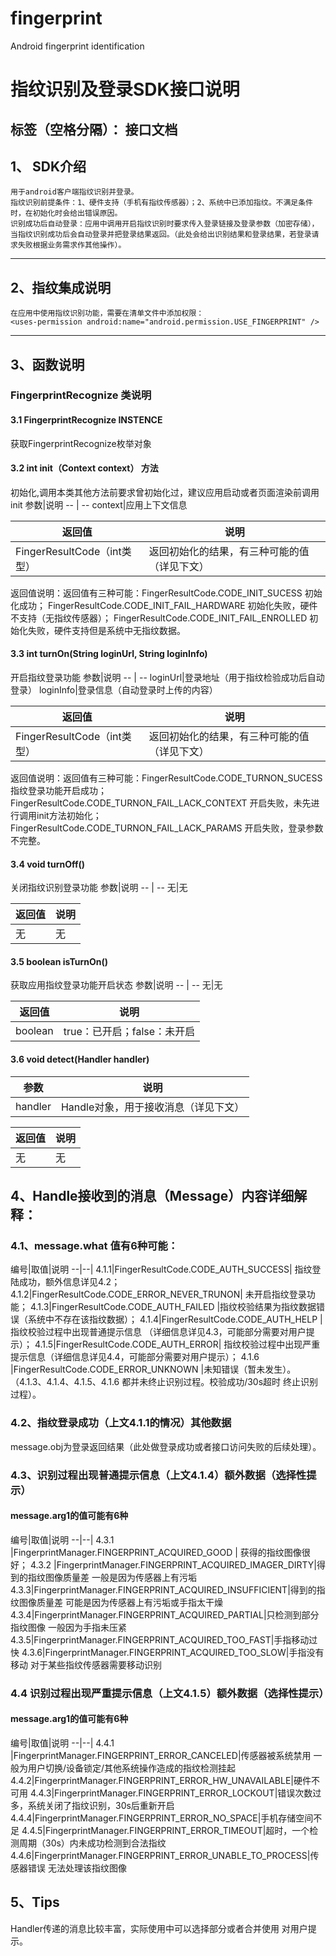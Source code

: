 # fingerprint
Android fingerprint identification

# 指纹识别及登录SDK接口说明
标签（空格分隔）： 接口文档
----
## 1、 SDK介绍
    用于android客户端指纹识别并登录。
    指纹识别前提条件：1、硬件支持（手机有指纹传感器）；2、系统中已添加指纹。不满足条件时，在初始化时会给出错误原因。
    识别成功后自动登录：应用中调用开启指纹识别时要求传入登录链接及登录参数（加密存储），当指纹识别成功后会自动登录并把登录结果返回。（此处会给出识别结果和登录结果，若登录请求失败根据业务需求作其他操作）。

----
## 2、指纹集成说明
    在应用中使用指纹识别功能，需要在清单文件中添加权限：
    <uses-permission android:name="android.permission.USE_FINGERPRINT" />

-----
## 3、函数说明
### FingerprintRecognize 类说明
#### 3.1 FingerprintRecognize INSTENCE
获取FingerprintRecognize枚举对象
#### 3.2 int init（Context context） 方法
初始化,调用本类其他方法前要求曾初始化过，建议应用启动或者页面渲染前调用init
参数|说明
-- | --
context|应用上下文信息

返回值|说明
-- | --
FingerResultCode（int类型） | 返回初始化的结果，有三种可能的值（详见下文）
返回值说明：返回值有三种可能：FingerResultCode.CODE_INIT_SUCESS  初始化成功；   FingerResultCode.CODE_INIT_FAIL_HARDWARE 初始化失败，硬件不支持（无指纹传感器）；  FingerResultCode.CODE_INIT_FAIL_ENROLLED 初始化失败，硬件支持但是系统中无指纹数据。

#### 3.3 int turnOn(String loginUrl, String loginInfo)
开启指纹登录功能
参数|说明
-- | --
loginUrl|登录地址（用于指纹检验成功后自动登录）
loginInfo|登录信息（自动登录时上传的内容）

返回值|说明
-- | --
FingerResultCode（int类型） | 返回初始化的结果，有三种可能的值（详见下文）
返回值说明：返回值有三种可能：FingerResultCode.CODE_TURNON_SUCESS  指纹登录功能开启成功；   FingerResultCode.CODE_TURNON_FAIL_LACK_CONTEXT 开启失败，未先进行调用init方法初始化；
FingerResultCode.CODE_TURNON_FAIL_LACK_PARAMS 开启失败，登录参数不完整。

#### 3.4 void turnOff()
关闭指纹识别登录功能
参数|说明
-- | --
无|无

返回值|说明
-- | --
无 | 无

#### 3.5 boolean isTurnOn()
获取应用指纹登录功能开启状态
参数|说明
-- | --
无|无

返回值|说明
-- | --
boolean | true：已开启；false：未开启
#### 3.6 void detect(Handler handler)

参数|说明
-- | --
handler|Handle对象，用于接收消息（详见下文）

返回值|说明
-- | --
无 | 无


## 4、Handle接收到的消息（Message）内容详细解释：
### 4.1、message.what 值有6种可能：
编号|取值|说明
--|--|
4.1.1|FingerResultCode.CODE_AUTH_SUCCESS|   指纹登陆成功，额外信息详见4.2；
4.1.2|FingerResultCode.CODE_ERROR_NEVER_TRUNON| 未开启指纹登录功能；
4.1.3|FingerResultCode.CODE_AUTH_FAILED |指纹校验结果为指纹数据错误（系统中不存在该指纹数据）；
4.1.4|FingerResultCode.CODE_AUTH_HELP |指纹校验过程中出现普通提示信息 （详细信息详见4.3，可能部分需要对用户提示）；
4.1.5|FingerResultCode.CODE_AUTH_ERROR| 指纹校验过程中出现严重提示信息（详细信息详见4.4，可能部分需要对用户提示）；
4.1.6 |FingerResultCode.CODE_ERROR_UNKNOWN |未知错误（暂未发生）。
（4.1.3、4.1.4、4.1.5、4.1.6 都并未终止识别过程。校验成功/30s超时 终止识别过程）。
### 4.2、指纹登录成功（上文4.1.1的情况）其他数据
message.obj为登录返回结果（此处做登录成功或者接口访问失败的后续处理）。
### 4.3、识别过程出现普通提示信息（上文4.1.4）额外数据（选择性提示）
#### message.arg1的值可能有6种
编号|取值|说明
--|--|
4.3.1   |FingerprintManager.FINGERPRINT_ACQUIRED_GOOD  |  获得的指纹图像很好；
4.3.2   |FingerprintManager.FINGERPRINT_ACQUIRED_IMAGER_DIRTY|得到的指纹图像质量差 一般是因为传感器上有污垢
4.3.3|FingerprintManager.FINGERPRINT_ACQUIRED_INSUFFICIENT|得到的指纹图像质量差 可能是因为传感器上有污垢或手指太干燥
4.3.4|FingerprintManager.FINGERPRINT_ACQUIRED_PARTIAL|只检测到部分指纹图像 一般因为手指未压紧
4.3.5|FingerprintManager.FINGERPRINT_ACQUIRED_TOO_FAST|手指移动过快
4.3.6|FingerprintManager.FINGERPRINT_ACQUIRED_TOO_SLOW|手指没有移动  对于某些指纹传感器需要移动识别
### 4.4 识别过程出现严重提示信息（上文4.1.5）额外数据（选择性提示）
#### message.arg1的值可能有6种
编号|取值|说明
--|--|
4.4.1 |FingerprintManager.FINGERPRINT_ERROR_CANCELED|传感器被系统禁用 一般为用户切换/设备锁定/其他系统操作造成的指纹检测挂起
4.4.2|FingerprintManager.FINGERPRINT_ERROR_HW_UNAVAILABLE|硬件不可用
4.4.3|FingerprintManager.FINGERPRINT_ERROR_LOCKOUT|错误次数过多，系统关闭了指纹识别，30s后重新开启
4.4.4|FingerprintManager.FINGERPRINT_ERROR_NO_SPACE|手机存储空间不足
4.4.5|FingerprintManager.FINGERPRINT_ERROR_TIMEOUT|超时，一个检测周期（30s）内未成功检测到合法指纹
4.4.6|FingerprintManager.FINGERPRINT_ERROR_UNABLE_TO_PROCESS|传感器错误 无法处理该指纹图像

## 5、Tips
Handler传递的消息比较丰富，实际使用中可以选择部分或者合并使用 对用户提示。


